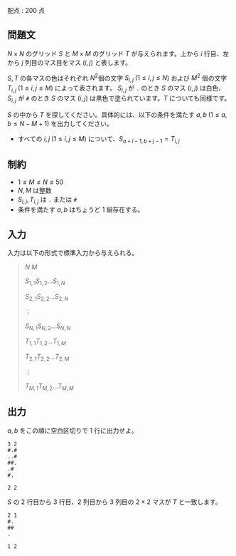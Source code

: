 配点 : $200$ 点

## 問題文

$N \times N$ のグリッド $S$ と $M\times M$ のグリッド $T$ が与えられます。上から $i$ 行目、左から $j$ 列目のマス目をマス $(i,j)$ と表します。

$S,T$ の各マスの色はそれぞれ $N^2$個の文字 $S_{i,j} \; (1\leq i,j\leq N)$ および $M^2$ 個の文字 $T_{i,j} \; (1\leq i,j\leq M)$ によって表されます。
$S_{i,j}$ が `.` のとき $S$ のマス $(i,j)$ は白色、$S_{i,j}$ が `#` のとき $S$ のマス $(i,j)$ は黒色で塗られています。$T$ についても同様です。

$S$ の中から $T$ を探してください。具体的には、以下の条件を満たす $a,b \; (1 \leq a,b \leq N-M+1)$ を出力してください。

- すべての $i,j \; (1\leq i,j \leq M)$ について、$S_{a+i-1,b+j-1} = T_{i,j}$

## 制約

- $1 \leq M \leq N \leq 50$
- $N,M$ は整数
- $S_{i,j},T_{i,j}$ は `.` または `#`
- 条件を満たす $a,b$ はちょうど $1$ 組存在する。

## 入力

入力は以下の形式で標準入力から与えられる。

> $N$ $M$
> 
> $S_{1,1}S_{1,2}\dots S_{1,N}$
> 
> $S_{2,1}S_{2,2}\dots S_{2,N}$
> 
> $\vdots$
> 
> $S_{N,1}S_{N,2}\dots S_{N,N}$
> 
> $T_{1,1}T_{1,2}\dots T_{1,M}$
> 
> $T_{2,1}T_{2,2}\dots T_{2,M}$
> 
> $\vdots$
> 
> $T_{M,1}T_{M,2}\dots T_{M,M}$

## 出力

$a,b$ をこの順に空白区切りで $1$ 行に出力せよ。

```input1
3 2
#.#
..#
##.
.#
#.
```

```output1
2 2
```

$S$ の $2$ 行目から $3$ 行目、$2$ 列目から $3$ 列目の $2 \times 2$ マスが $T$ と一致します。

```input2
2 1
#.
##
.
```

```output2
1 2
```